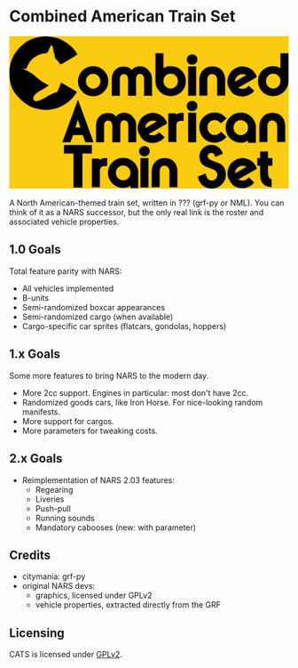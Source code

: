 # Combined American Train Set

![KITTY CAT](./logo.png)

A North American-themed train set, written in ??? (grf-py or NML).
You can think of it as a NARS successor, but the only real link is the roster and associated vehicle properties.

## 1.0 Goals

Total feature parity with NARS:

- All vehicles implemented
- B-units
- Semi-randomized boxcar appearances
- Semi-randomized cargo (when available)
- Cargo-specific car sprites (flatcars, gondolas, hoppers)

## 1.x Goals

Some more features to bring NARS to the modern day.

- More 2cc support. Engines in particular: most don't have 2cc.
- Randomized goods cars, like Iron Horse. For nice-looking random manifests.
- More support for cargos.
- More parameters for tweaking costs.

## 2.x Goals

- Reimplementation of NARS 2.03 features:
  - Regearing
  - Liveries
  - Push-pull
  - Running sounds
  - Mandatory cabooses (new: with parameter)

## Credits

- citymania: grf-py
- original NARS devs:
  - graphics, licensed under GPLv2
  - vehicle properties, extracted directly from the GRF

## Licensing

CATS is licensed under [GPLv2](./LICENSE).
